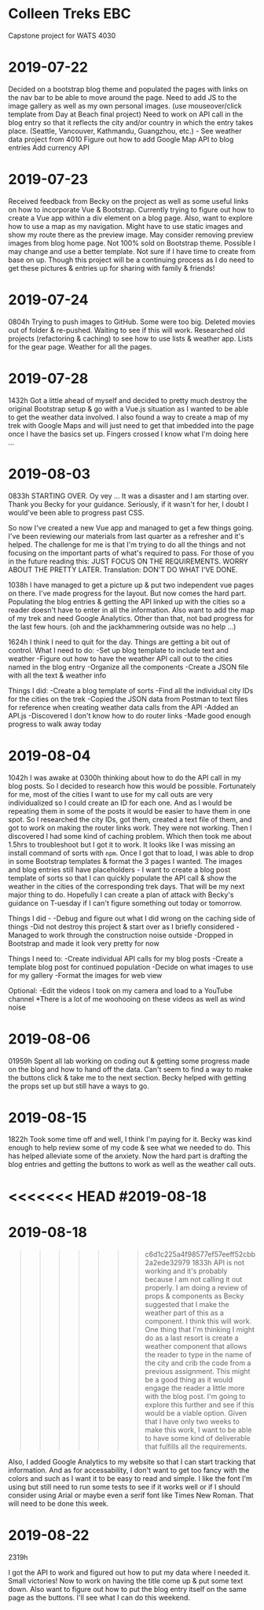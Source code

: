 # Colleen Treks EBC
Capstone project for WATS 4030

# 2019-07-22
Decided on a bootstrap blog theme and populated the pages with links on the nav bar to be able to move around the page.
Need to add JS to the image gallery as well as my own personal images. (use mouseover/click template from Day at Beach final project)
Need to work on API call in the blog entry so that it reflects the city and/or country in which the entry takes place. (Seattle, Vancouver, Kathmandu, Guangzhou, etc.) - See weather data project from 4010
Figure out how to add Google Map API to blog entries
Add currency API

# 2019-07-23
Received feedback from Becky on the project as well as some useful links on how to incorporate Vue & Bootstrap. Currently trying to figure out how to create a Vue app within a div element on a blog page. Also, want to explore how to use a map as my navigation. Might have to use static images and show my route there as the preview image. May consider removing preview images from blog home page. Not 100% sold on Bootstrap theme. Possible I may change and use a better template. Not sure if I have time to create from base on up. Though this project will be a continuing process as I do need to get these pictures & entries up for sharing with family & friends! 

# 2019-07-24
0804h 
Trying to push images to GitHub. Some were too big. Deleted movies out of folder & re-pushed. Waiting to see if this will work. Researched old projects (refactoring & caching) to see how to use lists & weather app. Lists for the gear page. Weather for all the pages. 

# 2019-07-28
1432h 
Got a little ahead of myself and decided to pretty much destroy the original Bootstrap setup & go with a Vue.js situation as I wanted to be able to get the weather data involved. I also found a way to create a map of my trek with Google Maps and will just need to get that imbedded into the page once I have the basics set up. Fingers crossed I know what I'm doing here ... 

# 2019-08-03
0833h
STARTING OVER. Oy vey ... It was a disaster and I am starting over. Thank you Becky for your guidance. Seriously, if it wasn't for her, I doubt I would've been able to progress past CSS. 

So now I've created a new Vue app and managed to get a few things going. I've been reviewing our materials from last quarter as a refresher and it's helped. The challenge for me is that I'm trying to do all the things and not focusing on the important parts of what's required to pass. For those of you in the future reading this: JUST FOCUS ON THE REQUIREMENTS. WORRY ABOUT THE PRETTY LATER. Translation: DON'T DO WHAT I'VE DONE.  

1038h
I have managed to get a picture up & put two independent vue pages on there. I've made progress for the layout. But now comes the hard part. Populating the blog entries & getting the API linked up with the cities so a reader doesn't have to enter in all the information. Also want to add the map of my trek and need Google Analytics. Other than that, not bad progress for the last few hours. (oh and the jackhammering outside was no help ...)

1624h
I think I need to quit for the day. Things are getting a bit out of control. What I need to do:
-Set up blog template to include text and weather
-Figure out how to have the weather API call out to the cities named in the blog entry
-Organize all the components
-Create a JSON file with all the text & weather info

Things I did:
-Create a blog template of sorts
-Find all the individual city IDs for the cities on the trek
-Copied the JSON data from Postman to text files for reference when creating weather data calls from the API
-Added an API.js
-Discovered I don't know how to do router links
-Made good enough progress to walk away today

# 2019-08-04
1042h
I was awake at 0300h thinking about how to do the API call in my blog posts. So I decided to research how this would be possible. Fortunately for me, most of the cities I want to use for my call outs are very individualized so I could create an ID for each one. And as I would be repeating them in some of the posts it would be easier to have them in one spot. So I researched the city IDs, got them, created a text file of them, and got to work on making the router links work. They were not working. Then I discovered I had some kind of caching problem. Which then took me about 1.5hrs to troubleshoot but I got it to work. It looks like I was missing an install command of sorts with `npm`. Once I got that to load, I was able to drop in some Bootstrap templates & format the 3 pages I wanted. The images and blog entries still have placeholders - I want to create a blog post template of sorts so that I can quickly populate the API call & show the weather in the cities of the corresponding trek days. That will be my next major thing to do. Hopefully I can create a plan of attack with Becky's guidance on T-uesday if I can't figure something out today or tomorrow.

Things I did - 
-Debug and figure out what I did wrong on the caching side of things
-Did not destroy this project & start over as I briefly considered
-Managed to work through the construction noise outside
-Dropped in Bootstrap and made it look very pretty for now

Things I need to: 
-Create individual API calls for my blog posts
-Create a template blog post for continued population
-Decide on what images to use for my gallery
-Format the images for web view

Optional:
-Edit the videos I took on my camera and load to a YouTube channel
    *There is a lot of me woohooing on these videos as well as wind noise

# 2019-08-06
01959h
Spent all lab working on coding out & getting some progress made on the blog and how to hand off the data. Can't seem to find a way to make the buttons click & take me to the next section. Becky helped with getting the props set up but still have a ways to go. 

# 2019-08-15
1822h
Took some time off and well, I think I'm paying for it. Becky was kind enough to help review some of my code & see what we needed to do. This has helped alleviate some of the anxiety. Now the hard part is drafting the blog entries and getting the buttons to work as well as the weather call outs. 

<<<<<<< HEAD
#2019-08-18
=======
# 2019-08-18
>>>>>>> c6d1c225a4f98577ef57eeff52cbb2a2ede32979
1833h
API is not working and it's probably because I am not calling it out properly. I am doing a review of props & components as Becky suggested that I make the weather part of this as a component. I think this will work. One thing that I'm thinking I might do as a last resort is create a weather component that allows the reader to type in the name of the city and crib the code from a previous assignment. This might be a good thing as it would engage the reader a little more with the blog post. I'm going to explore this further and see if this would be a viable option. Given that I have only two weeks to make this work, I want to be able to have some kind of deliverable that fulfills all the requirements. 

Also, I added Google Analytics to my website so that I can start tracking that information. And as for accessability, I don't want to get too fancy with the colors and such as I want it to be easy to read and simple. I like the font I'm using but still need to run some tests to see if it works well or if I should consider using Arial or maybe even a serif font like Times New Roman. That will need to be done this week. 
    
 # 2019-08-22 
 2319h
 
 I got the API to work and figured out how to put my data where I needed it. Small victories! Now to work on having the title come up & put some text down. Also want to figure out how to put the blog entry itself on the same page as the buttons. I'll see what I can do this weekend. 
